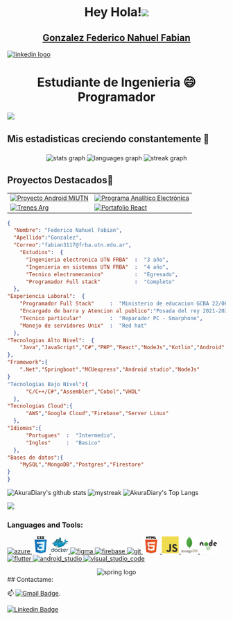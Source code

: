 <h1 align="center">Hey Hola!<img src="https://github.com/souvikguria98/souvikguria98/blob/master/Hi.gif" width="30"> </h1>

<div style="display:inline" align="center">
  <a href="https://www.linkedin.com/in/fabian3117/" target="_blank">
    <h2>Gonzalez Federico Nahuel Fabian</h2>
    <img src="https://raw.githubusercontent.com/maurodesouza/profile-readme-generator/master/src/assets/icons/social/linkedin/default.svg" width="52" height="40" alt="linkedin logo"  />
  </a>
</div>
<div align="center">
<h1> Estudiante de Ingenieria 😄   Programador </h1>
</div>
<a href="https://www.youtube.com/watch?v=dQw4w9WgXcQ"><img src="https://user-images.githubusercontent.com/73097560/115834477-dbab4500-a447-11eb-908a-139a6edaec5c.gif"></a>


## Mis estadisticas creciendo constantemente 🚀
###
  <div align="center">
  <img src="https://github-readme-stats.vercel.app/api?username=fabian3117&hide_title=false&hide_rank=false&show_icons=true&include_all_commits=true&count_private=true&disable_animations=false&theme=dark&locale=es&hide_border=false&order=1" height="150" alt="stats graph" />
  <img src="https://github-readme-stats.vercel.app/api/top-langs?username=fabian3117&locale=es&hide_title=false&layout=compact&card_width=320&langs_count=10&theme=dark&hide_border=false&order=2" height="150" alt="languages graph" />
  <img src="https://github-readme-streak-stats.herokuapp.com/?user=fabian3117&theme=dark&hide_border=false" height="150" alt="streak graph" />
</div>

## Proyectos Destacados🚀

<div align="center">
  <table>
    <tr>
      <td>
        <a href="https://github.com/fabian3117/MiUTN">
          <img src="https://github-readme-stats.vercel.app/api/pin/?username=fabian3117&repo=MiUTN&theme=dark&locale=es" alt="Proyecto Android MiUTN" />
        </a>
      </td>
      <td>
        <a href="https://github.com/fabian3117/programaAnaliticoElectronica">
          <img src="https://github-readme-stats.vercel.app/api/pin/?username=fabian3117&repo=programaAnaliticoElectronica&theme=dark&locale=es" alt="Programa Analítico Electrónica" />
        </a>
      </td>
    </tr>
    <tr>
      <td>
        <a href="https://github.com/fabian3117/Trenes-Argentinos">
          <img src="https://github-readme-stats.vercel.app/api/pin/?username=fabian3117&repo=Trenes-Argentinos&theme=dark&locale=es" alt="Trenes Arg" />
        </a>
      </td>
      <td>
        <a href="https://github.com/fabian3117/ReactTest">
          <img src="https://github-readme-stats.vercel.app/api/pin/?username=fabian3117&repo=ReactTest&theme=dark&locale=es" alt="Portafolio React" />
        </a>
      </td>
    </tr>
  </table>
</div>







  
```json
{
  "Nombre": "Federico Nahuel Fabian",
  "Apellido":"Gonzalez",
  "Correo":"fabian3117@frba.utn.edu.ar",
    "Estudios":  {
      "Ingenieria electronica UTN FRBA"  :  "3 año",
      "Ingenieria en sistemas UTN FRBA"  :  "4 año", 
      "Tecnico electromecanico"          :  "Egresado",
      "Programador Full stack"           :  "Completo"
  },
"Experiencia Laboral":  {
    "Programador Full Stack"     :  "Ministerio de educacion GCBA 22/06 - 2023/11",
    "Encargado de barra y Atencion al publico":"Posada del rey 2021-2022",
    "Tecnico particular"         :  "Reparador PC - Smarphone",
    "Manejo de servidores Unix"  :  "Red hat"
  },
"Tecnologias Alto Nivel":  {
    "Java","JavaScript","C#","PHP","React","NodeJs","Kotlin","Android","Git Actions","Docker"
},
"Framework":{
    ".Net","Springboot","MCUexpress","Android studio","NodeJs"
}
"Tecnologias Bajo Nivel":{
      "C/C++/C#","Assembler","Cobol","VHDL"
  },
"Tecnologias Cloud":{
      "AWS","Google Cloud","Firebase","Server Linux"
  },
"Idiomas":{
      "Portugues"  :  "Intermedio",
      "Ingles"     :  "Basico"
  },
"Bases de datos":{
    "MySQL","MongoDB","Postgres","Firestore"
}
}
```



  
![AkuraDiary's github stats](https://github-readme-stats.vercel.app/api?username=fabian3117&show_icons=true&theme=tokyonight)
<img src="https://github-readme-streak-stats.herokuapp.com/?user=fabian3117&theme=tokyonight" alt="mystreak"/>
![AkuraDiary's Top Langs](https://github-readme-stats.vercel.app/api/top-langs/?username=fabian3117&theme=tokyonight&layout=compact)

<a href="https://www.youtube.com/watch?v=dQw4w9WgXcQ"><img src="https://user-images.githubusercontent.com/73097560/115834477-dbab4500-a447-11eb-908a-139a6edaec5c.gif"></a>
 
<h3 align="left">Languages and Tools:</h3>
<div align="center">
<p align="left"> 
  <a href="https://azure.microsoft.com/en-in/" target="_blank" rel="noreferrer"> 
    <img src="https://www.vectorlogo.zone/logos/microsoft_azure/microsoft_azure-icon.svg" alt="azure" width="40" height="40"/> </a> 
  <a href="https://www.w3schools.com/css/" target="_blank" rel="noreferrer"> 
    <img src="https://raw.githubusercontent.com/devicons/devicon/master/icons/css3/css3-original-wordmark.svg" alt="css3" width="40" height="40"/> </a> 
  <a href="https://www.docker.com/" target="_blank" rel="noreferrer"> 
    <img src="https://raw.githubusercontent.com/devicons/devicon/master/icons/docker/docker-original-wordmark.svg" alt="docker" width="40" height="40"/> </a> 
  <a href="https://www.figma.com/" target="_blank" rel="noreferrer"> 
    <img src="https://www.vectorlogo.zone/logos/figma/figma-icon.svg" alt="figma" width="40" height="40"/> </a> 
  <a href="https://firebase.google.com/" target="_blank" rel="noreferrer"> 
    <img src="https://www.vectorlogo.zone/logos/firebase/firebase-icon.svg" alt="firebase" width="40" height="40"/> </a> 
  <a href="https://git-scm.com/" target="_blank" rel="noreferrer"> 
    <img src="https://www.vectorlogo.zone/logos/git-scm/git-scm-icon.svg" alt="git" width="40" height="40"/> </a> 
  <a href="https://www.w3.org/html/" target="_blank" rel="noreferrer"> 
    <img src="https://raw.githubusercontent.com/devicons/devicon/master/icons/html5/html5-original-wordmark.svg" alt="html5" width="40" height="40"/> </a> 
  <a href="https://developer.mozilla.org/en-US/docs/Web/JavaScript" target="_blank" rel="noreferrer"> 
    <img src="https://raw.githubusercontent.com/devicons/devicon/master/icons/javascript/javascript-original.svg" alt="javascript" width="40" height="40"/> </a> 
  <a href="https://www.mongodb.com/" target="_blank" rel="noreferrer"> 
    <img src="https://raw.githubusercontent.com/devicons/devicon/master/icons/mongodb/mongodb-original-wordmark.svg" alt="mongodb" width="40" height="40"/> </a> 
  <a href="https://nodejs.org" target="_blank" rel="noreferrer"> 
    <img src="https://raw.githubusercontent.com/devicons/devicon/master/icons/nodejs/nodejs-original-wordmark.svg" alt="nodejs" width="40" height="40"/> </a> 
  <a href="https://flutter.dev/" target="_blank" rel="noreferrer"> 
    <img src="https://cdn.icon-icons.com/icons2/2107/PNG/512/file_type_flutter_icon_130599.png" alt="flutter" width="40" height="40"/> </a> 
  <a href="https://developer.android.com/studio" target="_blank" rel="noreferrer"> 
    <img src="https://1.bp.blogspot.com/-LgTa-xDiknI/X4EflN56boI/AAAAAAAAPuk/24YyKnqiGkwRS9-_9suPKkfsAwO4wHYEgCLcBGAsYHQ/s0/image9.png" alt="android_studio" width="40" height="40"/> </a> 
  <a href="https://code.visualstudio.com/" target="_blank" rel="noreferrer"> 
    <img src="https://upload.wikimedia.org/wikipedia/commons/thumb/9/9a/Visual_Studio_Code_1.35_icon.svg/2048px-Visual_Studio_Code_1.35_icon.svg.png" alt="visual_studio_code" width="40" height="40"/> </a></p>
  <img src="https://cdn.jsdelivr.net/gh/devicons/devicon/icons/spring/spring-original.svg" height="40" alt="spring logo"  />

</div>
## Contactame:

📫 [![Gmail Badge](https://img.shields.io/badge/-fabian3117@frba.utn.edu.ar-blue?style=flat-square&logo=Gmail&logoColor=white&link=mailto:fabian3117@frba.utn.edu.ar)](mailto:fabian3117@frba.utn.edu.ar).


[![Linkedin Badge](https://img.shields.io/badge/-fabian3117-0A66C2?style=flat-square&logo=linkedin&logoColor=white&link=https://www.linkedin.com/in/fabian3117/)](https://www.linkedin.com/in/fabian3117/)

